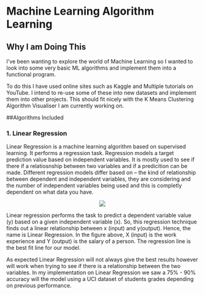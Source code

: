 # Machine Learning Algorithm Learning
## Why I am Doing This
I've been wanting to explore the world of Machine Learning so I wanted to look into some very basic ML algorithms and implement them into a functional program.

To do this I have used online sites such as Kaggle and Multiple tutorials on YouTube. I intend to re-use some of these into new datasets and implement them into other projects. This should fit nicely with the K Means Clustering Algorithm Visualiser I am currently working on. 

##Algorithms Included
### 1. Linear Regression
Linear Regression is a machine learning algorithm based on supervised learning. It performs a regression task. Regression models a target prediction value based on independent variables. It is mostly used to see if there if a relatiosnship between two variables and if a predicition can be made. Different regression models differ based on – the kind of relationship between dependent and independent variables, they are considering and the number of independent variables being used and this is completly dependent on what data you have.

<p align="center">
    <img src="https://media.geeksforgeeks.org/wp-content/uploads/linear-regression-plot.jpg" style="a" >
</p>

Linear regression performs the task to predict a dependent variable value (y) based on a given independent variable (x). So, this regression technique finds out a linear relationship between x (input) and y(output). Hence, the name is Linear Regression.
In the figure above, X (input) is the work experience and Y (output) is the salary of a person. The regression line is the best fit line for our model.

As expected Linear Regression will not always give the best results however will work when trying to see if there is a relationship between the two variables. In my implementation on Linear Regression we saw a 75% - 90% accuracy will the model using a UCI dataset of students grades depending on previous performance. 
